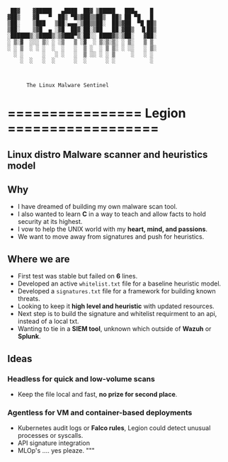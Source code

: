 
```
 ██▓    ▓█████   ▄████  ██▓ ▒█████   ███▄    █ 
▓██▒    ▓█   ▀  ██▒ ▀█▒▓██▒▒██▒  ██▒ ██ ▀█   █ 
▒██░    ▒███   ▒██░▄▄▄░▒██▒▒██░  ██▒▓██  ▀█ ██▒
▒██░    ▒▓█  ▄ ░▓█  ██▓░██░▒██   ██░▓██▒  ▐▌██▒
░██████▒░▒████▒░▒▓███▀▒░██░░ ████▓▒░▒██░   ▓██░
░ ▒░▓  ░░░ ▒░ ░ ░▒   ▒ ░▓  ░ ▒░▒░▒░ ░ ▒░   ▒ ▒ 
░ ░ ▒  ░ ░ ░  ░  ░   ░  ▒ ░  ░ ▒ ▒░ ░ ░░   ░ ▒░
  ░ ░      ░   ░ ░   ░  ▒ ░░ ░ ░ ▒     ░   ░ ░ 
    ░  ░   ░  ░      ░  ░      ░ ░           ░ 
                                               
                                                        
```
          The Linux Malware Sentinel 


# ================ Legion ==================

**Linux distro Malware scanner and heuristics model**  
---

## Why

- I have dreamed of building my own malware scan tool.
- I also wanted to learn **C** in a way to teach and allow facts to hold security at its highest.
- I vow to help the UNIX world with my **heart, mind, and passions**.
- We want to move away from signatures and push for heuristics.
## Where we are

- First test was stable but failed on **6** lines.
- Developed an active `whitelist.txt` file for a baseline heuristic model. 
- Developed a <placeholder> `signatures.txt` file for a framework for building known threats.
- Looking to keep it **high level and heuristic** with updated resources.
- Next step is to build the signature and whitelist requirment to an api, instead of a local txt. 
- Wanting to tie in a **SIEM tool**, unknown which outside of **Wazuh** or **Splunk**.

## Ideas

### **Headless for quick and low-volume scans**
- Keep the file local and fast, **no prize for second place**.

### **Agentless for VM and container-based deployments**
- Kubernetes audit logs or **Falco rules**, Legion could detect unusual processes or syscalls.
- API signature integration
- MLOp's .... yes pleaze. 
"""

